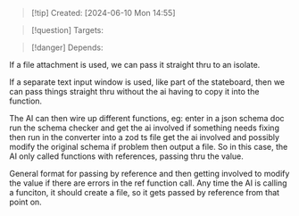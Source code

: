 
>[!tip] Created: [2024-06-10 Mon 14:55]

>[!question] Targets: 

>[!danger] Depends: 

If a file attachment is used, we can pass it straight thru to an isolate.

If a separate text input window is used, like part of the stateboard, then we can pass things straight thru without the ai having to copy it into the function.

The AI can then wire up different functions, eg:
enter in a json schema doc
run the schema checker and get the ai involved if something needs fixing
then run in the converter into a zod ts file
get the ai involved and possibly modify the original schema if problem
then output a file.
So in this case, the AI only called functions with references, passing thru the value.

General format for passing by reference and then getting involved to modify the value if there are errors in the ref function call.
Any time the AI is calling a funciton, it should create a file, so it gets passed by reference from that point on.